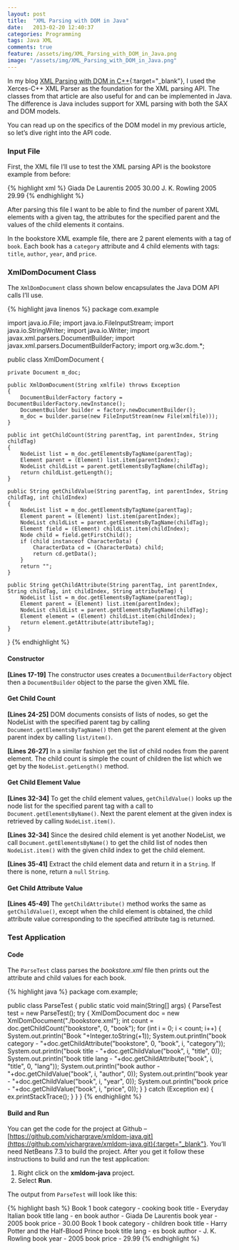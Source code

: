 ```yaml
---
layout: post
title:  "XML Parsing with DOM in Java"
date:   2013-02-20 12:40:37
categories: Programming
tags: Java XML
comments: true
feature: /assets/img/XML_Parsing_with_DOM_in_Java.png
image: "/assets/img/XML_Parsing_with_DOM_in_Java.png"
---
```

In my blog [XML Parsing with DOM in C++](/xml-parsing-with-dom-in-cpp){:target="_blank"}, I used the Xerces-C++ XML Parser as the foundation for the XML parsing API. The classes from that article are also useful for and can be implemented in Java. The difference is Java includes support for XML parsing with both the SAX and DOM models.

You can read up on the specifics of the DOM model in my previous article, so let’s dive right into the API code.

<!--more-->

### Input File

First, the XML file I’ll use to test the XML parsing API is the bookstore example from before:

{% highlight xml %}
<bookstore>
    <book category="cooking">
        <title lang="en">Everyday Italian</title>
        <author>Giada De Laurentis</author>
        <year>2005</year>
        <price>30.00</price>
    </book>
    <book category="children">
        <title lang="es">Harry Potter and the Half-Blood Prince</title>
        <author>J. K. Rowling</author>
        <year>2005</year>
        <price>29.99</price>
    </book>
</bookstore>
{% endhighlight %}

After parsing this file I want to be able to find the number of parent XML elements with a given tag, the attributes for the specified parent and the values of the child elements it contains.

In the bookstore XML example file, there are 2 parent elements with a tag of `book`.  Each book has a `category` attribute and 4 child elements with tags: `title`, `author`, `year`, and `price`.

### XmlDomDocument Class

The `XmlDomDocument` class shown below encapsulates the Java DOM API calls I’ll use.

{% highlight java linenos %}
package com.example

import java.io.File;
import java.io.FileInputStream;
import java.io.StringWriter;
import java.io.Writer;
import javax.xml.parsers.DocumentBuilder;
import javax.xml.parsers.DocumentBuilderFactory;
import org.w3c.dom.*;

public class XmlDomDocument {

    private Document m_doc;

    public XmlDomDocument(String xmlfile) throws Exception
    {
        DocumentBuilderFactory factory = DocumentBuilderFactory.newInstance();
        DocumentBuilder builder = factory.newDocumentBuilder();
        m_doc = builder.parse(new FileInputStream(new File(xmlfile)));
    }

    public int getChildCount(String parentTag, int parentIndex, String childTag)
    {
        NodeList list = m_doc.getElementsByTagName(parentTag);
        Element parent = (Element) list.item(parentIndex);
        NodeList childList = parent.getElementsByTagName(childTag);
        return childList.getLength();
    }

    public String getChildValue(String parentTag, int parentIndex, String childTag, int childIndex)
    {
        NodeList list = m_doc.getElementsByTagName(parentTag);
        Element parent = (Element) list.item(parentIndex);
        NodeList childList = parent.getElementsByTagName(childTag);
        Element field = (Element) childList.item(childIndex);
        Node child = field.getFirstChild();
        if (child instanceof CharacterData) {
            CharacterData cd = (CharacterData) child;
            return cd.getData();
        }
        return "";
    }

    public String getChildAttribute(String parentTag, int parentIndex, String childTag, int childIndex, String attributeTag) {
        NodeList list = m_doc.getElementsByTagName(parentTag);
        Element parent = (Element) list.item(parentIndex);
        NodeList childList = parent.getElementsByTagName(childTag);
        Element element = (Element) childList.item(childIndex);
        return element.getAttribute(attributeTag);
    }
}
{% endhighlight %}

#### Constructor

**[Lines 17-19]** The constructor uses creates a `DocumentBuilderFactory` object then a `DocumentBuilder` object to the parse the given XML file.

#### Get Child Count

**[Lines 24-25]** DOM documents consists of lists of nodes, so get the NodeList with the specified parent tag by calling `Document.getElementsByTagName()` then get the parent element at the given parent index by calling `list/item()`.

**[Lines 26-27]** In a similar fashion get the list of child nodes from the parent element.  The child count is simple the count of children the list which we get by the `NodeList.getLength()` method.

#### Get Child Element Value

**[Lines 32-34]** To get the child element values, `getChildValue()` looks up the node list for the specified parent tag with a call to `Document.getElementsByName()`. Next the parent element at the given index is retrieved by calling `NodeList.item()`.

**[Lines 32-34]** Since the desired child element is yet another NodeList, we call `Document.getElementsByName()` to get the child list of nodes then `NodeList.item()` with the given child index to get the child element.

**[Lines 35-41]** Extract the child element data and return it in a `String`.  If there is none, return a `null` `String`.

#### Get Child Attribute Value

**[Lines 45-49]** The `getChildAttribute()` method works the same as `getChildValue()`, except when the child element is obtained, the child attribute value corresponding to the specified attribute tag is returned.

### Test Application

#### Code

The `ParseTest` class parses the *bookstore.xml* file then prints out the attribute and child values for each book.

{% highlight java  %}
package com.example;

public class ParseTest {
    public static void main(String[] args) {
        ParseTest test = new ParseTest();
        try {
            XmlDomDocument doc = new XmlDomDocument("./bookstore.xml");
            int count = doc.getChildCount("bookstore", 0, "book");
            for (int i = 0; i < count; i++) {
                System.out.println("Book "+Integer.toString(+1));
                System.out.println("book category   - "+doc.getChildAttribute("bookstore", 0, "book", i, "category"));
                System.out.println("book title      - "+doc.getChildValue("book", i, "title", 0));
                System.out.println("book title lang - "+doc.getChildAttribute("book", i, "title", 0, "lang"));
                System.out.println("book author     - "+doc.getChildValue("book", i, "author", 0));
                System.out.println("book year       - "+doc.getChildValue("book", i, "year", 0));
                System.out.println("book price      - "+doc.getChildValue("book", i, "price", 0));
            }
        }
        catch (Exception ex) {
            ex.printStackTrace();
        }
    }
}
{% endhighlight %}

#### Build and Run

You can get the code for the project at Github – [https://github.com/vichargrave/xmldom-java.git](https://github.com/vichargrave/xmldom-java.git){:target="_blank"}. You’ll need NetBeans 7.3 to build the project. After you get it follow these instructions to build and run the test application:

1. Right click on the **xmldom-java** project.
2. Select **Run**.

The output from `ParseTest` will look like this:

{% highlight bash %}
Book 1
book category   - cooking
book title      - Everyday Italian
book title lang - en
book author     - Giada De Laurentis
book year       - 2005
book price      - 30.00
Book 1
book category   - children
book title      - Harry Potter and the Half-Blood Prince
book title lang - es
book author     - J. K. Rowling
book year       - 2005
book price      - 29.99
{% endhighlight %}
